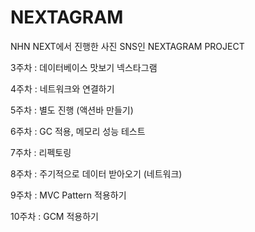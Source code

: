 # NEXTAGRAM
NHN NEXT에서 진행한 사진 SNS인 NEXTAGRAM PROJECT

3주차
: 데이터베이스 맛보기 넥스타그램

4주차
: 네트워크와 연결하기 

5주차 
: 별도 진행 (액션바 만들기)

6주차 
: GC 적용, 메모리 성능 테스트 

7주차
: 리펙토링

8주차
: 주기적으로 데이터 받아오기 (네트워크)

9주차
: MVC Pattern 적용하기 

10주차 
: GCM 적용하기

